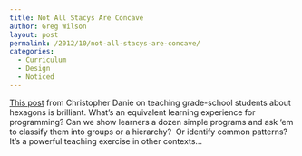 ```yaml
---
title: Not All Stacys Are Concave
author: Greg Wilson
layout: post
permalink: /2012/10/not-all-stacys-are-concave/
categories:
  - Curriculum
  - Design
  - Noticed
---
```

[This post][1] from Christopher Danie on teaching grade-school students about hexagons is brilliant. What&#8217;s an equivalent learning experience for programming? Can we show learners a dozen simple programs and ask &#8216;em to classify them into groups or a hierarchy?  Or identify common patterns?  It&#8217;s a powerful teaching exercise in other contexts&#8230;

 [1]: http://christopherdanielson.wordpress.com/2012/10/12/the-hierarchy-of-hexagons/